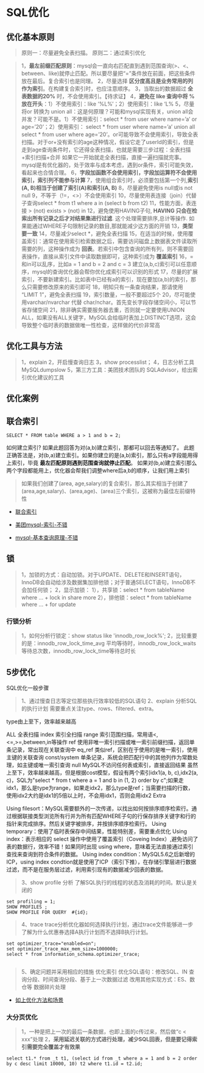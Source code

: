 # SQL优化

## 优化基本原则

>原则一：尽量避免全表扫描。
>原则二：通过索引优化

>1，**最左前缀匹配原则**：mysql会一直向右匹配直到遇到范围查询(>、<、between、like)就停止匹配。所以要尽量把“=”条件放在前面，把这些条件放在最后。复合索引也是同理。
>2，尽量选择 **区分度高且是业务常用的列作为索引**。在构建复合索引时，也应注意顺序。
>3，当取出的数据超过 **全表数据的20%** 时，不会使用索引。【待求证】
>4，**避免在 like 查询中将 %放在开头**：1）不使用索引：like ‘%L%’；2）使用索引：like ‘L%
>5，尽量将or 转换为 union all：这是何原理？可能和mysql实现有关，union all会并发？可能不是。1）不使用索引：select * from user where name=’a’ or age=’20’；2）使用索引：
select * from user where name=’a’ union all select * from user where age=’20’。or可能导致不会使用索引，导致全表扫描。对于or+没有索引的age这种情况，假设它走了userId的索引，但是走到age查询条件时，它还得全表扫描，也就是需要三步过程：全表扫描+索引扫描+合并 如果它一开始就走全表扫描，直接一遍扫描就完事。mysql是有优化器的，处于效率与成本考虑，遇到or条件，索引可能失效，看起来也合情合理。
>6，**字段加函数不会使用索引，字段加运算符不会使用索引，索引列不能参与计算**
>7，使用组合索引时，必须要包括第一个列,**索引(A, B)相当于创建了索引(A)和索引(A, B)**
>8，尽量避免使用is null或is not null
>9，不等于（!=，<>）不会使用索引
>10，尽量使用表连接（join）代替子查询select * from t1 where a in (select b from t2)
>11，性能方面，表连接 > (not) exists > (not) in
>12，避免使用HAVING子句, **HAVING 只会在检索出所有记录之后才对结果集进行过滤**. 这个处理需要排序,总计等操作. 如果能通过WHERE子句限制记录的数目,那就能减少这方面的开销
>13，**类型要一致**
>14，尽量减少select *，避免全表扫描
>15，在适当的时候，使用覆盖索引：通常在使用索引检索数据之后，需要访问磁盘上数据表文件读取所需要的列，这种操作成为 **回表**。若索引中包含查询的所有列，则不需要回表操作，直接从索引文件中读取数据即可，这种索引成为 **覆盖索引**
>16，=和in可以乱序，比如a = 1 and b = 2 and c = 3 建立(a,b,c)索引可以任意顺序，mysql的查询优化器会帮你优化成索引可以识别的形式
>17，尽量的扩展索引，不要新建索引。比如表中已经有a的索引，现在要加(a,b)的索引，那么只需要修改原来的索引即可
>18，明知只有一条查询结果，那请使用 “LIMIT 1”，避免全表扫描
>19，索引数量，一般不要超过5个
>20，尽可能使用varchar/nvarchar 代替 char/nchar。首先变长字段存储空间小，可以节省存储空间
>21，除非确实需要服务器去重，否则就一定要使用UNION ALL，如果没有ALL关键字，MySQL会给临时表加上DISTINCT选项，这会导致整个临时表的数据做唯一性检查，这样做的代价非常高   

## 优化工具与方法
>1，explain
>2，开启慢查询日志
>3，show  processlist；
>4，日志分析工具 MySQLdumpslow
>5，第三方工具：美团技术团队的 SQLAdvisor，给出索引优化建议的工具

## 优化案例



## 联合索引

```
SELECT * FROM table WHERE a > 1 and b = 2; 
```
如何建立索引?
如果此题回答为对(a,b)建立索引，那都可以回去等通知了。
此题正确答法是，对(b,a)建立索引。如果你建立的是(a,b)索引，那么只有a字段能用得上索引，毕竟 **最左匹配原则遇到范围查询就停止匹配**。
如果对(b,a)建立索引那么两个字段都能用上，优化器会帮我们调整where后a,b的顺序，让我们用上索引

>如果我们创建了(area, age,salary)的复合索引，那么其实相当于创建了(area,age,salary)、(area,age)、(area)三个索引，这被称为最佳左前缀特性

* [联合索引](https://www.cnblogs.com/rjzheng/p/12557314.html)

* [美团mysql-索引-不错](https://tech.meituan.com/2014/06/30/mysql-index.html)
* [mysql-基本查询原理-不错](https://dbaplus.cn/news-155-1531-1.html)


## 锁
>1，加锁的方式：自动加锁。对于UPDATE、DELETE和INSERT语句，InnoDB会自动给涉及数据集加排他锁；对于普通SELECT语句，InnoDB不会加任何锁；
>2，显示加锁：
>1），共享锁：select * from tableName where ... + lock in share more
>2），排他锁：select * from tableName where ... + for update


### 行锁分析
>1，如何分析行锁定：show status like 'innodb_row_lock%';
>2，比较重要的是：innodb_row_lock_time_avg 平均等待时，innodb_row_lock_waits等待总次数，innodb_row_lock_time等待总时长


## 5步优化

SQL优化一般步骤
>1、通过慢查日志等定位那些执行效率较低的SQL语句
>2、explain 分析SQL的执行计划
需要重点关注type、rows、filtered、extra。

type由上至下，效率越来越高

ALL 全表扫描
index 索引全扫描
range 索引范围扫描，常用语<,<=,>=,between,in等操作
ref 使用非唯一索引扫描或唯一索引前缀扫描，返回单条记录，常出现在关联查询中
eq_ref 类似ref，区别在于使用的是唯一索引，使用主键的关联查询
const/system 单条记录，系统会把匹配行中的其他列作为常数处理，如主键或唯一索引查询
null MySQL不访问任何表或索引，直接返回结果 虽然上至下，效率越来越高，但是根据cost模型，假设有两个索引idx1(a, b, c),idx2(a, c)，SQL为"select * from t where a = 1 and b in (1, 2) order by c";如果走idx1，那么是type为range，如果走idx2，那么type是ref；当需要扫描的行数，使用idx2大约是idx1的5倍以上时，不会用idx1，否则会用idx2
Extra

Using filesort：MySQL需要额外的一次传递，以找出如何按排序顺序检索行。通过根据联接类型浏览所有行并为所有匹配WHERE子句的行保存排序关键字和行的指针来完成排序。然后关键字被排序，并按排序顺序检索行。
Using temporary：使用了临时表保存中间结果，性能特别差，需要重点优化
Using index：表示相应的 select 操作中使用了覆盖索引（Coveing Index）,避免访问了表的数据行，效率不错！如果同时出现 using where，意味着无法直接通过索引查找来查询到符合条件的数据。
Using index condition：MySQL5.6之后新增的ICP，using index condtion就是使用了ICP（索引下推），在存储引擎层进行数据过滤，而不是在服务层过滤，利用索引现有的数据减少回表的数据。
>3、show profile 分析
了解SQL执行的线程的状态及消耗的时间。默认是关闭的
```
set profiling = 1;
SHOW PROFILES ;
SHOW PROFILE FOR QUERY  #{id};
```
>4、trace
trace分析优化器如何选择执行计划，通过trace文件能够进一步了解为什么优惠券选择A执行计划而不选择B执行计划。
```
set optimizer_trace="enabled=on";
set optimizer_trace_max_mem_size=1000000;
select * from information_schema.optimizer_trace;


```
>5、确定问题并采用相应的措施
>优化索引
>优化SQL语句：修改SQL、IN 查询分段、时间查询分段、基于上一次数据过滤
>改用其他实现方式：ES、数仓等
>数据碎片处理

* [如上优化方法和场景](https://www.cnblogs.com/powercto/p/14410128.html)

### 大分页优化
>1，一种是把上一次的最后一条数据，也即上面的c传过来，然后做“c < xxx”处理
>2，**采用延迟关联的方式进行处理，减少SQL回表，但是要记得索引需要完全覆盖才有效果**
```
select t1.* from _t t1, (select id from _t where a = 1 and b = 2 order by c desc limit 10000, 10) t2 where t1.id = t2.id;
```